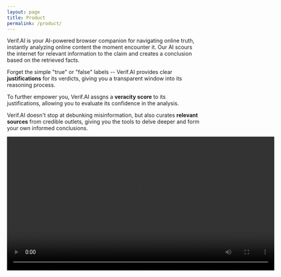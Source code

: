 ```yaml
---
layout: page
title: Product
permalink: /product/
---
```


Verif.AI is your AI-powered browser companion for navigating online truth, instantly analyzing online content the moment encounter it. Our AI scours the internet for relevant information to the claim and creates a conclusion based on the retrieved facts.

Forget the simple "true" or "false" labels -- Verif.AI provides clear **justifications** for its verdicts, giving you a transparent window into its reasoning process.

To further empower you, Verif.AI assgns a **veracity score** to its justifications, allowing you to evaluate its confidence in the analysis.

Verif.AI doesn't stop at debunking misinformation, but also curates **relevant sources** from credible outlets, giving you the tools to delve deeper and form your own informed conclusions.

<p align="center">
    <video width="700" controls autoplay>
        <source width="700" src="../images/product/verifai_video.mp4" type="video/mp4">
    </video>
</p>